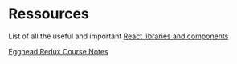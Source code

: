 # Ressources

List of all the useful and important [React libraries and components](https://applibslist.xyz/)

[Egghead Redux Course Notes](https://github.com/tayiorbeii/egghead.io_redux_course_notes)

